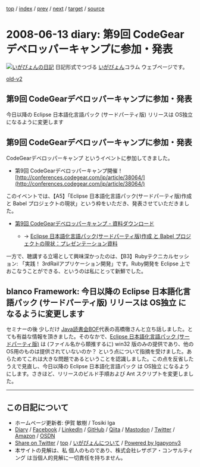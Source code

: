 [top](../index.html) 
 / [index](index.html) 
 / [prev](ig080612.html) 
 / [next](ig080622.html) 
 / [target](https://www.igapyon.jp/igapyon/diary/2008/ig080613.html) 
 / [source](https://github.com/igapyon/diary/blob/master/2008/ig080613.src.md) 

2008-06-13 diary: 第9回 CodeGearデベロッパーキャンプに参加・発表
=====================================================================================================
[![いがぴょんの日記](https://www.igapyon.jp/igapyon/diary/images/iga200306s.jpg "いがぴょん")](https://www.igapyon.jp/igapyon/diary/memo/memoigapyon.html) 日記形式でつづる [いがぴょん](https://www.igapyon.jp/igapyon/diary/memo/memoigapyon.html)コラム ウェブページです。

[old-v2](ig080613-orig.html)

## 第9回 CodeGearデベロッパーキャンプに参加・発表

今日以降の Eclipse 日本語化言語パック (サードパーティ版) リリースは OS独立 になるように変更します


## 第9回 CodeGearデベロッパーキャンプに参加・発表

CodeGearデベロッパーキャンプ というイベントに参加してきました。

* 第9回 CodeGearデベロッパーキャンプ開催！
  [http://conferences.codegear.com/jp/article/38064/](http://conferences.codegear.com/jp/article/38064/)

このイベントでは、【A5】「Eclipse 日本語化言語パック(サードパーティ版)作成 と Babel プロジェクトの現状」という枠をいただき、発表させていただきました。

* [第9回 CodeGearデベロッパーキャンプ - 資料ダウンロード](http://conferences.codegear.com/jp/article/38299)
  
  * → [Eclipse 日本語化言語パック(サードパーティ版)作成 と Babel プロジェクトの現状：プレゼンテーション資料](ftp://bekins.borland.com/groups/jp/events/devcamp/09/a5.pdf)
  

一方で、聴講する立場として興味深かったのは、【B3】Rubyテクニカルセッション: 「実践！ 3rdRailアプリケーション開発」です。Ruby開発を Eclipse 上でおこなうことができる、というのは私にとって新鮮でした。

## blanco Framework: 今日以降の Eclipse 日本語化言語パック (サードパーティ版) リリースは OS独立 になるように変更します

セミナーの後 少しだけ [Java読書会BOF](http://www.javareading.com/bof/)代表の高橋徹さんと立ち話しました。とても有益な情報を頂きました。そのなかで、[Eclipse 日本語化言語パック (サードパーティ版)](https://www.igapyon.jp/blanco/nlpack/eclipse/) は (ファイル名から類推するに) win32 版のみの提供であり、他のOS用のものは提供されていないのか？ という点について指摘を受けました。あらためてこれは大きな問題であるということを認識しました。この点を反省したうえで見直し、今日以降の Eclipse 日本語化言語パック は OS独立 になるようにします。さきほど、リリースのビルド手順および
Ant スクリプトを変更しました。


----------------------------------------------------------------------------------------------------

## この日記について

* ホームページ更新者: 伊賀 敏樹 / Tosiki Iga
* [Diary](https://www.igapyon.jp/igapyon/diary/) / [Facebook](https://www.facebook.com/igapyon) / [LinkedIn](https://www.linkedin.com/in/toshikiiga) / [GitHub](https://github.com/igapyon) / [Qiita](https://qiita.com/igapyon) / [Mastodon](https://social.vivaldi.net/@igapyon) / [Twitter](https://twitter.com/ToshikiIga) / [Amazon](https://www.amazon.co.jp/%E4%BC%8A%E8%B3%80-%E6%95%8F%E6%A8%B9/e/B004LTQWCQ) / [OSDN](https://ja.osdn.net/users/iga/)
* [Share on Twitter](https://twitter.com/intent/tweet?hashtags=igapyon%2Cdiary%2C%E3%81%84%E3%81%8C%E3%81%B4%E3%82%87%E3%82%93&text=%E7%AC%AC9%E5%9B%9E+CodeGear%E3%83%87%E3%83%99%E3%83%AD%E3%83%83%E3%83%91%E3%83%BC%E3%82%AD%E3%83%A3%E3%83%B3%E3%83%97%E3%81%AB%E5%8F%82%E5%8A%A0%E3%83%BB%E7%99%BA%E8%A1%A8&url=https%3A%2F%2Fwww.igapyon.jp%2Figapyon%2Fdiary%2F2008%2Fig080613.html) / [top](../index.html) / [いがぴょんについて](https://www.igapyon.jp/igapyon/diary/memo/memoigapyon.html) / [Powered by Igapyonv3](https://github.com/igapyon/igapyonv3)
* 本サイトの見解は、私 個人のものであり、株式会社レザボア・コンサルティング は当個人的見解に一切責任を持ちません。 
